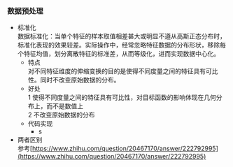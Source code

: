 ### 数据预处理
- 标准化  
  数据标准化：当单个特征的样本取值相差甚大或明显不遵从高斯正态分布时，标准化表现的效果较差。实际操作中，经常忽略特征数据的分布形状，移除每个特征均值，划分离散特征的标准差，从而等级化，进而实现数据中心化。  
  - 特点  
  对不同特征维度的伸缩变换的目的是使得不同度量之间的特征具有可比性。同时不改变原始数据的分布。  
  - 好处  
    1 使得不同度量之间的特征具有可比性，对目标函数的影响体现在几何分布上，而不是数值上    
    2 不改变原始数据的分布
   - 代码实现  
     - s 
 - 两者区别  
   参考[https://www.zhihu.com/question/20467170/answer/222792995](https://www.zhihu.com/question/20467170/answer/222792995)
<!--stackedit_data:
eyJoaXN0b3J5IjpbMTU0MDQ0MTU2OCwtMTQ0Njc5NDU0LC04Nz
k1NzU1MzgsLTcxMjE4MTQwMSwxMjU0MDI5NDE5LC0yMDg4NzQ2
NjEyLDE4NDQyOTU5MzQsLTk5MzUzMDQwNyw3MDQzMDA2NjYsLT
QxMjk4MTM5LDEyNTA2Njc4MjYsMTE0MDk3MDI3NSw3Mjc5MjAy
ODAsOTUyNDU0MzEyLDExMDg0ODkxNTYsLTE5Njk5OTU3MDIsMT
U3NjUyMDIwMSwtMTI0OTEyMzg0NSwtMjA4ODc0NjYxMl19
-->
